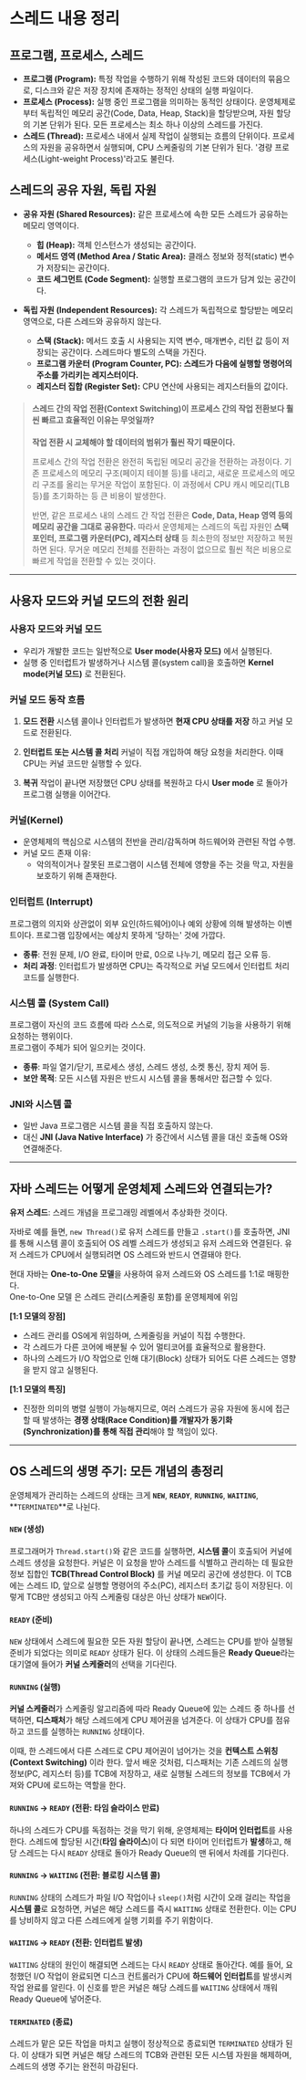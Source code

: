 # 스레드 내용 정리

## 프로그램, 프로세스, 스레드

- **프로그램 (Program):** 특정 작업을 수행하기 위해 작성된 코드와 데이터의 묶음으로, 디스크와 같은 저장 장치에 존재하는 정적인 상태의 실행 파일이다.
- **프로세스 (Process):** 실행 중인 프로그램을 의미하는 동적인 상태이다. 운영체제로부터 독립적인 메모리 공간(Code, Data, Heap, Stack)을 할당받으며, 자원 할당의 기본 단위가 된다. 모든 프로세스는 최소 하나 이상의 스레드를 가진다.
- **스레드 (Thread):** 프로세스 내에서 실제 작업이 실행되는 흐름의 단위이다. 프로세스의 자원을 공유하면서 실행되며, CPU 스케줄링의 기본 단위가 된다. '경량 프로세스(Light-weight Process)'라고도 불린다.

## 스레드의 공유 자원, 독립 자원

- **공유 자원 (Shared Resources):** 같은 프로세스에 속한 모든 스레드가 공유하는 메모리 영역이다.

  - **힙 (Heap):** 객체 인스턴스가 생성되는 공간이다.
  - **메서드 영역 (Method Area / Static Area):** 클래스 정보와 정적(static) 변수가 저장되는 공간이다.
  - **코드 세그먼트 (Code Segment):** 실행할 프로그램의 코드가 담겨 있는 공간이다.

- **독립 자원 (Independent Resources):** 각 스레드가 독립적으로 할당받는 메모리 영역으로, 다른 스레드와 공유하지 않는다.
  - **스택 (Stack):** 메서드 호출 시 사용되는 지역 변수, 매개변수, 리턴 값 등이 저장되는 공간이다. 스레드마다 별도의 스택을 가진다.
  - **프로그램 카운터 (Program Counter, PC): 스레드가 다음에 실행할 명령어의 주소를 가리키는 레지스터이다.**
  - **레지스터 집합 (Register Set):** CPU 연산에 사용되는 레지스터들의 값이다.

> #### 스레드 간의 작업 전환(Context Switching)이 프로세스 간의 작업 전환보다 훨씬 빠르고 효율적인 이유는 무엇일까?
>
> **작업 전환 시 교체해야 할 데이터의 범위가 훨씬 작기 때문이다.**
>
> 프로세스 간의 작업 전환은 완전히 독립된 메모리 공간을 전환하는 과정이다. 기존 프로세스의 메모리 구조(페이지 테이블 등)를 내리고, 새로운 프로세스의 메모리 구조를 올리는 무거운 작업이 포함된다. 이 과정에서 CPU 캐시 메모리(TLB 등)를 초기화하는 등 큰 비용이 발생한다.
>
> 반면, 같은 프로세스 내의 스레드 간 작업 전환은 **Code, Data, Heap 영역 등의 메모리 공간을 그대로 공유한다.** 따라서 운영체제는 스레드의 독립 자원인 **스택 포인터, 프로그램 카운터(PC), 레지스터 상태** 등 최소한의 정보만 저장하고 복원하면 된다. 무거운 메모리 전체를 전환하는 과정이 없으므로 훨씬 적은 비용으로 빠르게 작업을 전환할 수 있는 것이다.

---

## 사용자 모드와 커널 모드의 전환 원리

### 사용자 모드와 커널 모드

- 우리가 개발한 코드는 일반적으로 **User mode(사용자 모드)** 에서 실행된다.
- 실행 중 인터럽트가 발생하거나 시스템 콜(system call)을 호출하면 **Kernel mode(커널 모드)** 로 전환된다.

### 커널 모드 동작 흐름

1. **모드 전환**
   시스템 콜이나 인터럽트가 발생하면 **현재 CPU 상태를 저장** 하고 커널 모드로 전환된다.

2. **인터럽트 또는 시스템 콜 처리**
   커널이 직접 개입하여 해당 요청을 처리한다. 이때 CPU는 커널 코드만 실행할 수 있다.

3. **복귀**
   작업이 끝나면 저장했던 CPU 상태를 복원하고 다시 **User mode** 로 돌아가 프로그램 실행을 이어간다.

### 커널(Kernel)

- 운영체제의 핵심으로 시스템의 전반을 관리/감독하며 하드웨어와 관련된 작업 수행.
- 커널 모드 존재 이유:
  - 악의적이거나 잘못된 프로그램이 시스템 전체에 영향을 주는 것을 막고, 자원을 보호하기 위해 존재한다.

### 인터럽트 (Interrupt)

프로그램의 의지와 상관없이 외부 요인(하드웨어)이나 예외 상황에 의해 발생하는 이벤트이다. 프로그램 입장에서는 예상치 못하게 '당하는' 것에 가깝다.

- **종류**: 전원 문제, I/O 완료, 타이머 만료, 0으로 나누기, 메모리 접근 오류 등.
- **처리 과정**: 인터럽트가 발생하면 CPU는 즉각적으로 커널 모드에서 인터럽트 처리 코드를 실행한다.

### 시스템 콜 (System Call)

프로그램이 자신의 코드 흐름에 따라 스스로, 의도적으로 커널의 기능을 사용하기 위해 요청하는 행위이다.  
프로그램이 주체가 되어 일으키는 것이다.

- **종류**: 파일 열기/닫기, 프로세스 생성, 스레드 생성, 소켓 통신, 장치 제어 등.
- **보안 목적**: 모든 시스템 자원은 반드시 시스템 콜을 통해서만 접근할 수 있다.

### JNI와 시스템 콜

- 일반 Java 프로그램은 시스템 콜을 직접 호출하지 않는다.
- 대신 **JNI (Java Native Interface)** 가 중간에서 시스템 콜을 대신 호출해 OS와 연결해준다.

---

## 자바 스레드는 어떻게 운영체제 스레드와 연결되는가?

**유저 스레드**: 스레드 개념을 프로그래밍 레벨에서 추상화한 것이다.

자바로 예를 들면, `new Thread()`로 유저 스레드를 만들고 `.start()`를 호출하면, JNI를 통해 시스템 콜이 호출되어 OS 레벨 스레드가 생성되고 유저 스레드와 연결된다. 유저 스레드가 CPU에서 실행되려면 OS 스레드와 반드시 연결돼야 한다.

현대 자바는 **One-to-One 모델**을 사용하여 유저 스레드와 OS 스레드를 1:1로 매핑한다.  
One-to-One 모델 은 스레드 관리(스케줄링 포함)를 운영체제에 위임

**[1:1 모델의 장점]**

- 스레드 관리를 OS에게 위임하며, 스케줄링을 커널이 직접 수행한다.
- 각 스레드가 다른 코어에 배분될 수 있어 멀티코어를 효율적으로 활용한다.
- 하나의 스레드가 I/O 작업으로 인해 대기(Block) 상태가 되어도 다른 스레드는 영향을 받지 않고 실행된다.

**[1:1 모델의 특징]**

- 진정한 의미의 병렬 실행이 가능해지므로, 여러 스레드가 공유 자원에 동시에 접근할 때 발생하는 **경쟁 상태(Race Condition)를 개발자가 동기화(Synchronization)를 통해 직접 관리**해야 할 책임이 있다.

---

## OS 스레드의 생명 주기: 모든 개념의 총정리

운영체제가 관리하는 스레드의 상태는 크게 **`NEW`**, **`READY`**, **`RUNNING`**, **`WAITING`**, **`TERMINATED`**로 나뉜다.

#### `NEW` (생성)

프로그래머가 `Thread.start()`와 같은 코드를 실행하면, **시스템 콜**이 호출되어 커널에 스레드 생성을 요청한다. 커널은 이 요청을 받아 스레드를 식별하고 관리하는 데 필요한 정보 집합인 **TCB(Thread Control Block)** 를 커널 메모리 공간에 생성한다. 이 TCB에는 스레드 ID, 앞으로 실행할 명령어의 주소(PC), 레지스터 초기값 등이 저장된다. 이렇게 TCB만 생성되고 아직 스케줄링 대상은 아닌 상태가 `NEW`이다.

#### `READY` (준비)

`NEW` 상태에서 스레드에 필요한 모든 자원 할당이 끝나면, 스레드는 CPU를 받아 실행될 준비가 되었다는 의미로 `READY` 상태가 된다. 이 상태의 스레드들은 **Ready Queue**라는 대기열에 들어가 **커널 스케줄러**의 선택을 기다린다.

#### `RUNNING` (실행)

**커널 스케줄러**가 스케줄링 알고리즘에 따라 Ready Queue에 있는 스레드 중 하나를 선택하면, **디스패처**가 해당 스레드에게 CPU 제어권을 넘겨준다. 이 상태가 CPU를 점유하고 코드를 실행하는 `RUNNING` 상태이다.

이때, 한 스레드에서 다른 스레드로 CPU 제어권이 넘어가는 것을 **컨텍스트 스위칭(Context Switching)** 이라 한다. 앞서 배운 것처럼, 디스패처는 기존 스레드의 실행 정보(PC, 레지스터 등)를 TCB에 저장하고, 새로 실행될 스레드의 정보를 TCB에서 가져와 CPU에 로드하는 역할을 한다.

#### `RUNNING` → `READY` (전환: 타임 슬라이스 만료)

하나의 스레드가 CPU를 독점하는 것을 막기 위해, 운영체제는 **타이머 인터럽트**를 사용한다. 스레드에 할당된 시간(**타임 슬라이스**)이 다 되면 타이머 인터럽트가 **발생**하고, 해당 스레드는 다시 `READY` 상태로 돌아가 Ready Queue의 맨 뒤에서 차례를 기다린다.

#### `RUNNING` → `WAITING` (전환: 블로킹 시스템 콜)

`RUNNING` 상태의 스레드가 파일 I/O 작업이나 `sleep()`처럼 시간이 오래 걸리는 작업을 **시스템 콜**로 요청하면, 커널은 해당 스레드를 즉시 `WAITING` 상태로 전환한다. 이는 CPU를 낭비하지 않고 다른 스레드에게 실행 기회를 주기 위함이다.

#### `WAITING` → `READY` (전환: 인터럽트 발생)

`WAITING` 상태의 원인이 해결되면 스레드는 다시 `READY` 상태로 돌아간다. 예를 들어, 요청했던 I/O 작업이 완료되면 디스크 컨트롤러가 CPU에 **하드웨어 인터럽트**를 발생시켜 작업 완료를 알린다. 이 신호를 받은 커널은 해당 스레드를 `WAITING` 상태에서 깨워 Ready Queue에 넣어준다.

#### `TERMINATED` (종료)

스레드가 맡은 모든 작업을 마치고 실행이 정상적으로 종료되면 `TERMINATED` 상태가 된다. 이 상태가 되면 커널은 해당 스레드의 TCB와 관련된 모든 시스템 자원을 해제하며, 스레드의 생명 주기는 완전히 마감된다.
